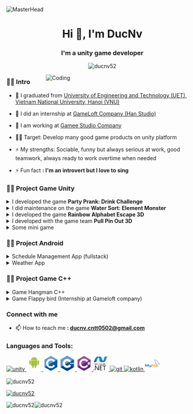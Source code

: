![MasterHead](https://mir-s3-cdn-cf.behance.net/project_modules/fs/54b6c068097599.5b50bca476b9b.gif)
<h1 align="center">Hi 👋, I'm DucNv</h1>
<h3 align="center">I'm a unity game developer</h3>
<p align="center"> <img src="https://komarev.com/ghpvc/?username=ducnv52&label=Profile%20views&color=0e75b6&style=flat" alt="ducnv52" /> </p>


  <img align="right" alt="Coding" width="400" src="https://img.etimg.com/thumb/msid-84146083,width-1015,height-761,imgsize-638053,resizemode-8,quality-100/prime/technology-and-startups/booting-up-developer-economy-how-tech-startups-are-helping-coders-build-and-test-software-faster.jpg">

### 👨‍💻 Intro
- 🔭 I graduated from [University of Engineering and Technology (UET),  Vietnam National University, Hanoi (VNU)](https://uet.vnu.edu.vn/)

- 👯 I did an internship at [GameLoft Company (Han Studio)](https://www.gameloft.com/gameloft-studios/hanoi)

- 🤝 I am working at [Gamee Studio Company](https://gameestudio.com/)

- 👨‍💻 Target: Develop many good game products on unity platform
- ⚡ My strengths: Sociable, funny but always serious at work, good teamwork, always ready to work overtime when needed

- ⚡ Fun fact **: I'm an introvert but I love to sing**

### 👨‍💻 Project Game Unity
<details><summary>I developed the game <b>Party Prank: Drink Challenge</b></summary>

- Android [Link Google Store](https://play.google.com/store/apps/details?id=com.Gamee.PartyPrankChallenge&hl=en)
- Ios [Link Apple Store](https://apps.apple.com/app/id1631497447?fbclid=IwAR1Z3z22adVeAOLo11Ls9eQrJdpJ1DgY1KaRZnCf_npnKtRRtgs4Pk6JzJI)

</details>
<details><summary>I did maintenance on the game <b>Water Sort: Element Monster</b></summary>

- Android [Link Google Store](https://play.google.com/store/apps/details?id=com.gamee.elementsort&hl=en)

</details>
<details><summary>I developed the game <b>Rainbow Alphabet Escape 3D</b></summary>

- Android [Link Google Store](https://play.google.com/store/apps/details?id=com.gamee.blue.monster.rainbow.escape&hl=en)

</details>
<details><summary>I developed with the game team <b>Pull Pin Out 3D</b></summary>

- Android [Link Google Store](https://play.google.com/store/apps/details?id=com.gamee.pull.pin.puzzle&hl=en)
- Ios [Link Apple Store](https://apps.apple.com/us/app/pull-pin-out-3d/id6443933564)

</details>
<details><summary>Some mini game</summary>

- Game MiniSweeper [Link gitHub](https://github.com/ducnv52/MiniSweeperUnity)
- Game Snack [Link GitHub](https://github.com/ducnv52/Snack)
- Game Rapid Roll [Link GitHub](https://github.com/ducnv52/Rapid-Roll)
- Game Asteroids [Link GitHub](https://github.com/ducnv52/Asteroids_Unity)
- Game Brick Break [Link GitHub](https://github.com/ducnv52/bick-break)  
</details>

### 👨‍💻 Project Android
<details><summary>Schedule Management App (fullstack)</summary>

- Source code app android kotlin [Link gitHub](https://github.com/ducnv52/khoaLuan)
- Source code web api (backend with .netcore 3.1) [Link gitHub](https://github.com/ducnv52/DoAn_BE)
- Source code management website (vue.js) [Link gitHub](https://github.com/ducnv52/web-quan-tri-khoa-luan)
</details>
<details><summary>Weather App</summary>

- Source code [Link gitHub](https://github.com/ducnv52/weather-app-android)

</details>

### 👨‍💻 Project Game C++
<details><summary>Game Hangman C++</summary>

- Source code [Link gitHub](https://github.com/ducnv52/hangManC-)

</details>
<details><summary>Game Flappy bird (Internship at Gameloft company)</summary>

- Source code [Link gitHub](https://github.com/ducnv52/intern-summer/tree/master/week3_t6_MiniGameStarter)

</details>





<h3 align="left">Connect with me</h3>

- 📫 How to reach me **: ducnv.cntt0502@gmail.com**


<p align="left">
</p>

<h3 align="left">Languages and Tools:</h3>
<p align="left"> <a href="https://unity.com/" target="_blank" rel="noreferrer"> <img src="https://www.vectorlogo.zone/logos/unity3d/unity3d-icon.svg" alt="unity" width="40" height="40"/> </a> <a href="https://developer.android.com" target="_blank" rel="noreferrer"> <img src="https://raw.githubusercontent.com/devicons/devicon/master/icons/android/android-original-wordmark.svg" alt="android" width="40" height="40"/> </a> <a href="https://www.cprogramming.com/" target="_blank" rel="noreferrer"> <img src="https://raw.githubusercontent.com/devicons/devicon/master/icons/c/c-original.svg" alt="c" width="40" height="40"/> </a> <a href="https://www.w3schools.com/cpp/" target="_blank" rel="noreferrer"> <img src="https://raw.githubusercontent.com/devicons/devicon/master/icons/cplusplus/cplusplus-original.svg" alt="cplusplus" width="40" height="40"/> </a> <a href="https://www.w3schools.com/cs/" target="_blank" rel="noreferrer"> <img src="https://raw.githubusercontent.com/devicons/devicon/master/icons/csharp/csharp-original.svg" alt="csharp" width="40" height="40"/> </a> <a href="https://dotnet.microsoft.com/" target="_blank" rel="noreferrer"> <img src="https://raw.githubusercontent.com/devicons/devicon/master/icons/dot-net/dot-net-original-wordmark.svg" alt="dotnet" width="40" height="40"/> </a> <a href="https://git-scm.com/" target="_blank" rel="noreferrer"> <img src="https://www.vectorlogo.zone/logos/git-scm/git-scm-icon.svg" alt="git" width="40" height="40"/> </a> <a href="https://kotlinlang.org" target="_blank" rel="noreferrer"> <img src="https://www.vectorlogo.zone/logos/kotlinlang/kotlinlang-icon.svg" alt="kotlin" width="40" height="40"/> </a> <a href="https://www.mysql.com/" target="_blank" rel="noreferrer"> <img src="https://raw.githubusercontent.com/devicons/devicon/master/icons/mysql/mysql-original-wordmark.svg" alt="mysql" width="40" height="40"/> </a> </p>

<p><img align="center" src="https://github-readme-stats-sigma-five.vercel.app/api/top-langs?username=ducnv52&show_icons=true&locale=en&layout=compact" alt="ducnv52" /></p>
<p align="left"> <a href="https://github.com/ryo-ma/github-profile-trophy"><img src="https://github-profile-trophy.vercel.app/?username=ducnv52" alt="ducnv52" /></a> </p>

<p><img align="left" src="https://github-readme-stats-sigma-five.vercel.app/api?username=ducnv52&show_icons=true&locale=en" alt="ducnv52" /></p>
<p>&nbsp;<img align="left" src="https://github-readme-streak-stats.herokuapp.com/?user=ducnv52&" alt="ducnv52" /></p>
